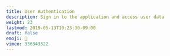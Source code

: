 ```yaml
---
title: User Authentication
description: Sign in to the application and access user data
weight: 23
lastmod: 2019-05-13T10:23:30-09:00
draft: false
emoji: 🔑
vimeo: 336343322
---
```

